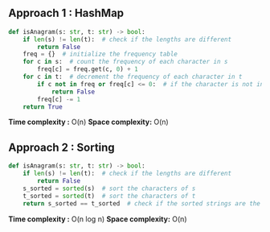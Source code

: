 ## Approach 1 : HashMap
```python
def isAnagram(s: str, t: str) -> bool:
    if len(s) != len(t):  # check if the lengths are different
        return False
    freq = {}  # initialize the frequency table
    for c in s:  # count the frequency of each character in s
        freq[c] = freq.get(c, 0) + 1
    for c in t:  # decrement the frequency of each character in t
        if c not in freq or freq[c] <= 0:  # if the character is not in s or its frequency is already 0, then t is not an anagram of s
            return False
        freq[c] -= 1
    return True

```

**Time complexity :** O(n)
**Space complexity:** O(n)

## Approach 2 : Sorting


```python
def isAnagram(s: str, t: str) -> bool:
    if len(s) != len(t):  # check if the lengths are different
        return False
    s_sorted = sorted(s)  # sort the characters of s
    t_sorted = sorted(t)  # sort the characters of t
    return s_sorted == t_sorted  # check if the sorted strings are the same

```

**Time complexity :** O(n log n)
**Space complexity:** O(n)